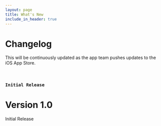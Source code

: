```yaml
---
layout: page
title: What's New
include_in_header: true
---
```


# Changelog
This will be continuously updated as the app team pushes updates to the iOS App Store.

<br>

### `Initial Release`
# **Version 1.0**
Initial Release 

<br>
